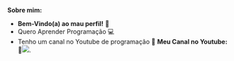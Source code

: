 **Sobre mim:**

- **Bem-Vindo(a) ao mau perfil!** 🎉
- Quero Aprender Programação 💻
- Tenho um canal no Youtube de programação 🎥
**Meu Canal no Youtube:**
📱![](https://www.youtube.com/@CodeRenan).
